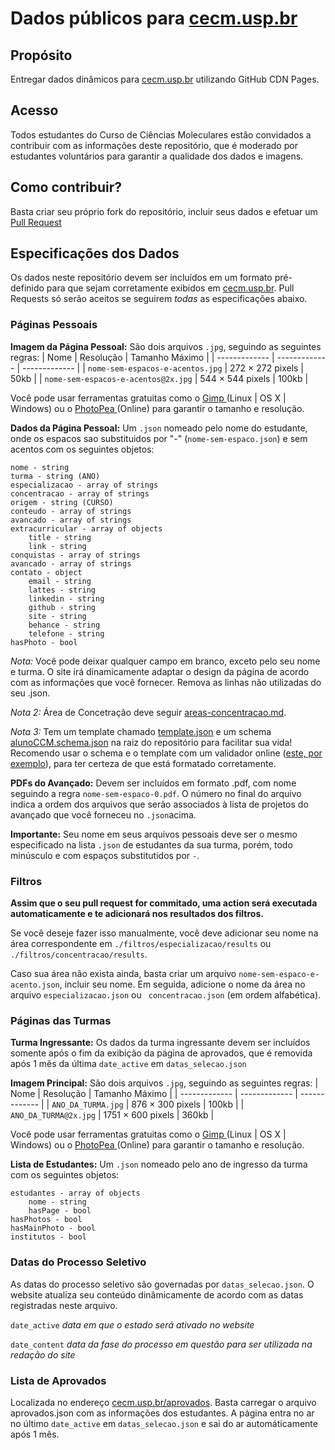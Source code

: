 # Dados públicos para [cecm.usp.br](http://www.cecm.usp.br)

## Propósito
Entregar dados dinâmicos para [cecm.usp.br](http://www.cecm.usp.br) utilizando GitHub CDN Pages.

## Acesso
Todos estudantes do Curso de Ciências Moleculares estão convidados a contribuir com as informações deste repositório, que é moderado por estudantes voluntários para garantir a qualidade dos dados e imagens.

## Como contribuir?
Basta criar seu próprio fork do repositório, incluir seus dados e efetuar um [Pull Request](https://docs.github.com/en/github/collaborating-with-pull-requests/proposing-changes-to-your-work-with-pull-requests/creating-a-pull-request-from-a-fork)

## Especificações dos Dados
Os dados neste repositório devem ser incluídos em um formato pré-definido para que sejam corretamente exibidos em [cecm.usp.br](http://www.cecm.usp.br). Pull Requests só serão aceitos se seguirem _todas_ as especificações abaixo.

### Páginas Pessoais

**Imagem da Página Pessoal:** São dois arquivos `.jpg`, seguindo as seguintes regras:
| Nome  | Resolução | Tamanho Máximo |
| -------------  | ------------- | ------------- |
| `nome-sem-espacos-e-acentos.jpg` | 272 × 272 pixels | 50kb |
| `nome-sem-espacos-e-acentos@2x.jpg` | 544 × 544 pixels  | 100kb |

Você pode usar ferramentas gratuitas como o [Gimp ](https://www.gimp.org/) (Linux | OS X | Windows) ou o [PhotoPea ](https://www.photopea.com/) (Online) para garantir o tamanho e resolução.

**Dados da Página Pessoal:**  Um `.json` nomeado pelo nome do estudante, onde os espacos sao substituidos por "-" (`nome-sem-espaco.json`) e sem acentos com os seguintes objetos:
```
nome - string
turma - string (ANO)
especializacao - array of strings
concentracao - array of strings
origem - string (CURSO)
conteudo - array of strings
avancado - array of strings
extracurricular - array of objects
    title - string
    link - string
conquistas - array of strings
avancado - array of strings
contato - object
    email - string
    lattes - string
    linkedin - string
    github - string
    site - string
    behance - string
    telefone - string
hasPhoto - bool
```

*Nota:* Você pode deixar qualquer campo em branco, exceto pelo seu nome e turma. O site irá dinamicamente adaptar o design da página de acordo com as informações que você fornecer. Remova as linhas não utilizadas do seu .json.

*Nota 2:* Área de Concetração deve seguir [areas-concentracao.md](/areas-concentracao.md).

*Nota 3:* Tem um template chamado [template.json](/template.json) e um schema [alunoCCM.schema.json](/alunoCCM.schema.json) na raiz do repositório para facilitar sua vida! Recomendo usar o schema e o template com um validador online ([este, por exemplo](https://www.jsonschemavalidator.net/)), para ter certeza de que está formatado corretamente.

**PDFs do Avançado:** Devem ser incluídos em formato .pdf, com nome seguindo a regra `nome-sem-espaco-0.pdf`. O número no final do arquivo indica a ordem dos arquivos que serão associados à lista de projetos do avançado que você forneceu no `.json`acima.

**Importante:** Seu nome em seus arquivos pessoais deve ser o mesmo especificado na lista `.json` de estudantes da sua turma, porém, todo minúsculo e com espaços substitutidos por `-`.

### Filtros
**Assim que o seu pull request for commitado, uma action será executada automaticamente e te adicionará nos resultados dos filtros.**

Se você deseje fazer isso manualmente, você deve adicionar seu nome na área correspondente em `./filtros/especializacao/results` ou `./filtros/concentracao/results`.

Caso sua área não exista ainda, basta criar um arquivo `nome-sem-espaco-e-acento.json`, incluir seu nome. Em seguida, adicione o nome da área no arquivo `especializacao.json` ou ` concentracao.json` (em ordem alfabética).

### Páginas das Turmas
**Turma Ingressante:** Os dados da turma ingressante devem ser incluídos somente após o fim da exibição da página de aprovados, que é removida após 1 mês da última `date_active` em `datas_selecao.json`

**Imagem Principal:** São dois arquivos `.jpg`, seguindo as seguintes regras:
| Nome  | Resolução | Tamanho Máximo |
| -------------  | ------------- | ------------- |
| `ANO_DA_TURMA.jpg` | 876 × 300 pixels | 100kb |
| `ANO_DA_TURMA@2x.jpg` | 1751 × 600 pixels  | 360kb |

Você pode usar ferramentas gratuitas como o [Gimp ](https://www.gimp.org/) (Linux | OS X | Windows) ou o [PhotoPea ](https://www.photopea.com/) (Online) para garantir o tamanho e resolução.
 
**Lista de Estudantes:** Um `.json` nomeado pelo ano de ingresso da turma com os seguintes objetos:

```
estudantes - array of objects
    nome - string
    hasPage - bool
hasPhotos - bool
hasMainPhoto - bool
institutos - bool
```

### Datas do Processo Seletivo
As datas do processo seletivo são governadas por `datas_selecao.json`. O website atualiza seu conteúdo dinâmicamente de acordo com as datas registradas neste arquivo.

`date_active` _data em que o estado será ativado no website_

`date_content` _data da fase do processo em questão para ser utilizada na redação do site_

### Lista de Aprovados
Localizada no endereço [cecm.usp.br/aprovados](http://cecm.usp.br/aprovados). Basta carregar o arquivo aprovados.json com as informações dos estudantes. A página entra no ar no último `date_active` em `datas_selecao.json` e sai do ar automáticamente após 1 mês.
